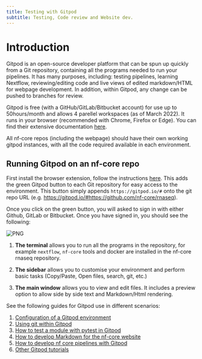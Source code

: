 ```yaml
---
title: Testing with Gitpod
subtitle: Testing, Code review and Website dev.
---
```


# Introduction

Gitpod is an open-source developer platform that can be spun up quickly from a Git repository, containing all the programs needed to run your pipelines. It has many purposes, including: testing pipelines, learning Nextflow, reviewing/editing code and live views of edited markdown/HTML for webpage development. In addition, within Gitpod, any change can be pushed to branches for review. 

Gitpod is free (with a GitHub/GitLab/Bitbucket account) for use up to 50hours/month and allows 4 parellel workspaces (as of March 2022). It runs in your browser (recommended with Chrome, Firefox or Edge). You can find their extensive documentation [here](https://gitpod.io/). 

All nf-core repos (including the webpage) should have their own working gitpod instances, with all the code required available in each environment.

## Running Gitpod on an nf-core repo

First install the browser extension, follow the instructions [here](https://www.gitpod.io/docs/browser-extension). This adds the green Gitpod button to each Git repository for easy access to the environment. This button simply appends `https://gitpod.io/#` onto the git repo URL (e.g. https://gitpod.io/#https://github.com/nf-core/rnaseq).

Once you click on the green button, you will asked to sign in with either Github, GitLab or Bitbucket. Once you have signed in, you should see the following:

![PNG](/assets/markdown_assets/developers/gitpod/nf-core-gitpod.png)


1. **The terminal** allows you to run all the programs in the repository, for example `nextflow`, `nf-core` tools and docker are installed in the nf-core rnaseq repository.

2. **The sidebar** allows you to customise your environment and perform basic tasks (Copy/Paste, Open files, search, git, etc.)

3. **The main window** allows you to view and edit files. It includes a preview option to allow side by side text and Markdown/Html rendering.


See the following guides for Gitpod use in different scenarios:

1. [Configuration of a Gitpod environment](gitpod/config.md)
2. [Using git within Gitpod](gitpod/git_in_gitpod.md)
3. [How to test a module with pytest in Gitpod](gitpod/pytest.md)
4. [How to develop Markdown for the nf-core website](gitpod/webdev.md)
5. [How to develop nf core pipelines with Gitpod](gitpod/nf_core_repo.md)
5. [Other Gitpod tutorials](gitpod/other.md)



